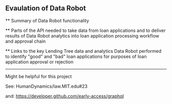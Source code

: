 ## Evaulation of Data Robot

** Summary of Data Robot functionality

** Parts of the API needed to take data from loan applications and to deliver results of Data Robot analytics into loan application processing workflow and approval chain

** Links to the key Lending Tree data and analytics Data Robot performed to identify "good" and "bad" loan applications for purposes of loan application approval or rejection

---
Might be helpful for this project

See: HumanDynamics/law.MIT.edu#23

and: https://developer.github.com/early-access/graphql
